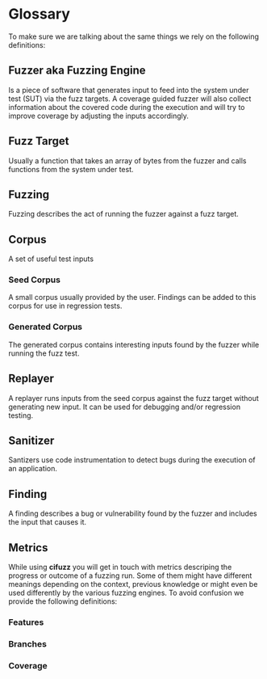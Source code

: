 # Glossary
To make sure we are talking about the same things we rely on the 
following definitions:

## Fuzzer aka Fuzzing Engine
Is a piece of software that generates input to feed into the system 
under test (SUT) via the fuzz targets. A coverage guided fuzzer will 
also collect information about the covered code during the execution 
and will try to improve coverage by adjusting the inputs accordingly.

## Fuzz Target
Usually a function that takes an array of bytes from the fuzzer and 
calls functions from the system under test.

## Fuzzing 
Fuzzing describes the act of running the fuzzer against a fuzz target.

## Corpus
A set of useful test inputs

### Seed Corpus
A small corpus usually provided by the user. Findings can be added to 
this corpus for use in regression tests.

### Generated Corpus
The generated corpus contains interesting inputs found by the fuzzer 
while running the fuzz test.

## Replayer
A replayer runs inputs from the seed corpus against the fuzz target 
without generating new input. It can be used for debugging and/or 
regression testing.

## Sanitizer
Santizers use code instrumentation to detect bugs during the execution 
of an application. 

## Finding
A finding describes a bug or vulnerability found by the fuzzer and 
includes the input that causes it.

## Metrics
While using **cifuzz** you will get in touch with metrics descriping 
the progress or outcome of a fuzzing run. Some of them might have 
different meanings depending on the context, previous knowledge or 
might even be used differently by the various fuzzing engines. 
To avoid confusion we provide the following definitions:

### Features

### Branches

### Coverage

